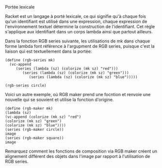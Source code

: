Portée lexicale

Racket est un langage à porté lexicale, ce qui signifie qu'à chaque fois qu'un identifiant est utilisé dans une expression, chaque expression de l'environnement textuel détermine 
la construction de l'identifiant. Cet règle s'applique aux identifiant dans un corps lambda ainsi que partout ailleurs.

Dans la fonction RGB series suivante, les utilisations de mk dans chaque forme
lambda font référence à l'argupment de RGB series, puisque c'est la liaison qui
est textuellement dans la portée:

```racket
(define (rgb-series mk)
  (vc-append
     (series (lambda (sz) (colorize (mk sz) "red")))
        (series (lambda (sz) (colorize (mk sz) "green")))
           (series (lambda (sz) (colorize (mk sz) "blue")))))

(rgb-series circle)
```

Voici un autre exemple, où RGB maker prend une focntion et renvoie une nouvelle
qui se souvient et utilise la fonction d'origine.
```racket
(define (rgb-maker mk)
(lambda (sz)
(vc-append (colorize (mk sz) "red")
(colorize (mk sz) "green")
(colorize (mk sz) "blue"))))
(series (rgb-maker circle))
image
(series (rgb-maker square))
image
```
Remarquez comment les fonctions de composition via RGB maker créent un
alignement différent des objets dans l'image par rapport à l'utilisation de RGB
series.



